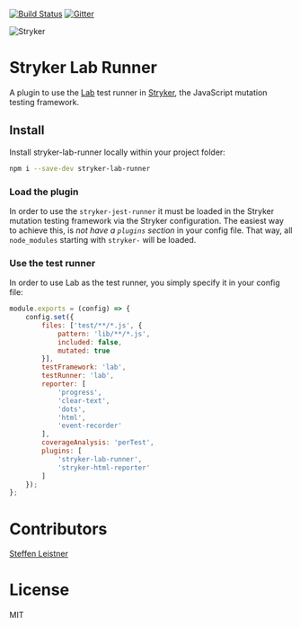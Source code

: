 [![Build Status](https://travis-ci.org/sleistner/stryker-lab-runner.svg?branch=master)](https://travis-ci.org/sleistner/stryker-lab-runner)
[![Gitter](https://badges.gitter.im/stryker-mutator/stryker.svg)](https://gitter.im/stryker-mutator/stryker?utm_source=badge&utm_medium=badge&utm_campaign=pr-badge)

![Stryker](https://github.com/stryker-mutator/stryker/raw/master/stryker-80x80.png)

# Stryker Lab Runner
A plugin to use the [Lab](https://github.com/hapijs/lab) test runner in [Stryker](http://stryker-mutator.github.io), the JavaScript mutation testing framework.

## Install

Install stryker-lab-runner locally within your project folder:

```bash
npm i --save-dev stryker-lab-runner
```

### Load the plugin

In order to use the `stryker-jest-runner` it must be loaded in the Stryker mutation testing framework via the Stryker configuration.
The easiest way to achieve this, is *not have a `plugins` section* in your config file. That way, all `node_modules` starting with `stryker-` will be loaded.

### Use the test runner

In order to use Lab as the test runner, you simply specify it in your config file:

```js
module.exports = (config) => {
    config.set({
        files: ['test/**/*.js', {
            pattern: 'lib/**/*.js',
            included: false,
            mutated: true
        }],
        testFramework: 'lab',
        testRunner: 'lab',
        reporter: [
            'progress',
            'clear-text',
            'dots',
            'html',
            'event-recorder'
        ],
        coverageAnalysis: 'perTest',
        plugins: [
            'stryker-lab-runner',
            'stryker-html-reporter'
        ]
    });
};
```

# Contributors

[Steffen Leistner](https://github.com/sleistner)

# License

MIT
